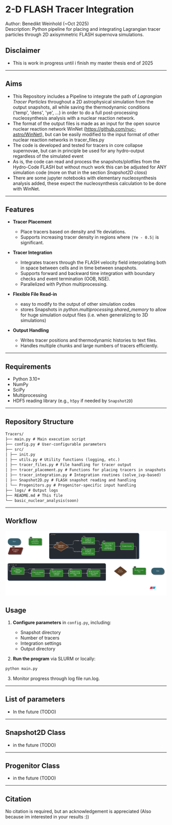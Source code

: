 # 2-D FLASH Tracer Integration

Author: Benedikt Weinhold (~Oct 2025)  
Description: Python pipeline for placing and integrating Lagrangian tracer particles through 2D axisymmetric FLASH supernova simulations.  

## Disclaimer
  -  This is work in progress until i finish my master thesis end of 2025
---

## Aims
  - This  Repository includes a Pipeline to integrate the path of *Lagrangian Tracer Particles* throughout a 2D astrophysical simulation from the output snapshots,
      all while saving the thermodynamic conditions ('temp', 'dens', 'ye', ...) in order to do a full post-processing nucleosynthesis analysis with a nuclear reaction network.
  - The format of the output files is made as an input for the open source nuclear reaction network WinNet (https://github.com/nuc-astro/WinNet), but can be easily modified to the input format of other nuclear reaction networks in tracer_files.py
  - The code is developed and tested for tracers in core collapse supernovae, but can in principle be used for any hydro-output regardless of the simulated event
  - As is, the code can read  and process the snapshots/plotfiles from the Hydro-Code FLASH but without much work this can be adjusted for ANY simulation code
     (more on that in the section *Snapshot2D class*)
  - There are some jupyter notebooks with elementary nucleosynthesis analysis added, these expect the nucleosynthesis calculation to be done with WinNet.

---

## Features

- **Tracer Placement**  
  - Place tracers based on density and Ye deviations.  
  - Supports increasing tracer density in regions where `|Ye - 0.5|` is significant.  

- **Tracer Integration**  
  - Integrates tracers through the FLASH velocity field interpolating both in space between cells and in time between snapshots.  
  - Supports forward and backward time integration with boundary checks and event termination (OOB, NSE).  
  - Parallelized with Python multiprocessing.  

- **Flexible File Read-in**
  - easy to modify to the output of other simulation codes
  - stores Snapshots in *python.multiprocessing.shared_memory* to allow for huge simulation output files (i.e. when generalizing to 3D simulations)

- **Output Handling**  
  - Writes tracer positions and thermodynamic histories to text files.  
  - Handles multiple chunks and large numbers of tracers efficiently.  

---

## Requirements

- Python 3.10+  
- NumPy  
- SciPy  
- Multiprocessing  
- HDF5 reading library (e.g., `h5py` if needed by `Snapshot2D`)  

---

## Repository Structure
```
Tracers/
├── main.py # Main execution script
├── config.py # User-configurable parameters
├── src/
│ ├── init.py
│ ├── utils.py # Utility functions (logging, etc.)
│ ├── tracer_files.py # File handling for tracer output
│ ├── tracer_placement.py # Functions for placing tracers in snapshots
│ ├── tracer_integration.py # Integration routines (solve_ivp-based)
│ ├── Snapshot2D.py # FLASH snapshot reading and handling
│ └── Progenitors.py # Progenitor-specific input handling
├── logs/ # Output logs
├── README.md # This file
└── basic_nuclear_analysis(soon)
```
---

##  Workflow

![Workflow Diagram](./workflow_diag.png)

## Usage

1. **Configure parameters** in `config.py`, including:
   - Snapshot directory
   - Number of tracers
   - Integration settings
   - Output directory  

2. **Run the program** via SLURM or locally:
```bash
python main.py
```
3. Monitor progress through log file run.log.

---
## List of parameters
  - In the future (TODO)
---
## Snapshot2D Class
  -  in the future (TODO)
---
## Progenitor Class
  - in the future (TODO) 
---
## Citation

No citation is required, but an acknowledgement is appreciated (Also because im interested in your results :))
